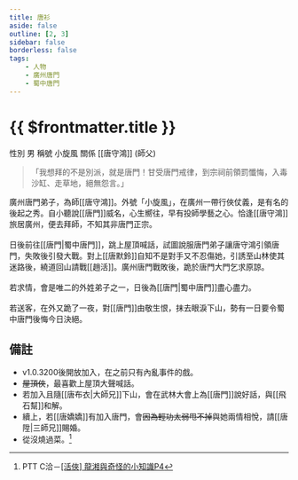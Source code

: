 ```yaml
---
title: 唐衫
aside: false
outline: [2, 3]
sidebar: false
borderless: false
tags:
    - 人物
    - 廣州唐門
    - 蜀中唐門
---
```


# {{ $frontmatter.title }}

<ChTabs position="bottom">
	<ChTab title="唐衫">
		<Ch src='/images/characters/special811/normal.png' position='right'/>
		<ChName nameZh='唐衫' nameEn='Tang Shan' position='right' />
		<ChTable>
			<ChTr>
				<ChTd isTitle=true>
					性別
				</ChTd>
				<ChTd>
					男
				</ChTd>
			</ChTr>
			<ChTr>
				<ChTd isTitle=true>
					稱號
				</ChTd>
				<ChTd>
					小旋風
				</ChTd>
			</ChTr>
			<ChTr>
				<ChTd isTitle=true position='center'>
					關係
				</ChTd>
			</ChTr>
			<ChTr>
				<ChTd position='center'>
					[[唐守鴻]] (師父)
				</ChTd>
			</ChTr>
		</ChTable>
	</ChTab>
</ChTabs>

> 「我想拜的不是別派，就是唐門！甘受唐門戒律，到宗祠前領罰懺悔，入毒沙缸、走草地，絕無怨言。」

廣州唐門弟子，為師[[唐守鴻]]。外號「小旋風」，在廣州一帶行俠仗義，是有名的後起之秀。自小聽說[[唐門]]威名，心生嚮往，早有投師學藝之心。恰逢[[唐守鴻]]旅居廣州，便去拜師，不知其非唐門正宗。
<br><br>
日後前往[[唐門|蜀中唐門]]，跳上屋頂喊話，試圖說服唐門弟子讓唐守鴻引領唐門，失敗後引發大戰。對上[[唐默鈴]]自知不是對手又不忍傷她，引誘至山林使其迷路後，繞道回山請戰[[趙活]]。廣州唐門戰敗後，跪於唐門大門乞求原諒。
<br><br>
若求情，會是唯二的外姓弟子之一，日後為[[唐門|蜀中唐門]]盡心盡力。
<br><br>
若送客，在外又跪了一夜，對[[唐門]]由敬生恨，抹去眼淚下山，勢有一日要令蜀中唐門後悔今日決絕。

## 備註

- v1.0.3200後開放加入，在之前只有內亂事件的戲。
- ~~屋頂俠~~，最喜歡上屋頂大聲喊話。
- 若加入且隨[[唐布衣|大師兄]]下山，會在武林大會上為[[唐門]]說好話，與[[飛石幫]]和解。
- 續上，若[[唐嬌嬌]]有加入唐門，會~~因為輕功太弱甩不掉~~與她兩情相悅，請[[唐陞|三師兄]]賜婚。
- 從沒燒過菜。[^1]

[^1]: PTT C洽－[\[活俠\] 龍湘與奇怪的小知識P4](https://www.ptt.cc/bbs/C_Chat/M.1729423145.A.69F.html)